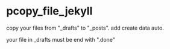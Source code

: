 pcopy_file_jekyll
=================

copy your files from "_drafts" to "_posts".
add create data auto.

your file in _drafts must be end with ".done"

